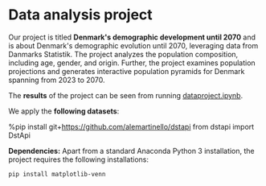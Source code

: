 # Data analysis project

Our project is titled **Denmark's demographic development until 2070** and is about Denmark's demographic evolution until 2070, leveraging data from Danmarks Statistik. The project analyzes the population composition, including age, gender, and origin. Further, the project examines population projections and generates interactive population pyramids for Denmark spanning from 2023 to 2070.

The **results** of the project can be seen from running [dataproject.ipynb](dataproject.ipynb).

We apply the **following datasets**:

%pip install git+https://github.com/alemartinello/dstapi
from dstapi import DstApi

**Dependencies:** Apart from a standard Anaconda Python 3 installation, the project requires the following installations:

``pip install matplotlib-venn``